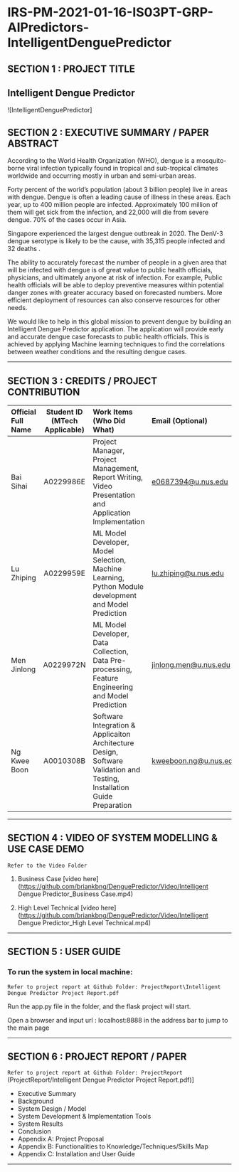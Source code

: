 # IRS-PM-2021-01-16-IS03PT-GRP-AIPredictors-IntelligentDenguePredictor
## SECTION 1 : PROJECT TITLE
## Intelligent Dengue Predictor
![IntelligentDenguePredictor]
## SECTION 2 : EXECUTIVE SUMMARY / PAPER ABSTRACT
According to the World Health Organization (WHO), dengue is a mosquito-borne viral infection typically found in tropical and sub-tropical climates worldwide and occurring mostly in urban and semi-urban areas. 

Forty percent of the world’s population (about 3 billion people) live in areas with dengue. Dengue is often a leading cause of illness in these areas. Each year, up to 400 million people are infected. Approximately 100 million of them will get sick from the infection, and 22,000 will die from severe dengue. 70% of the cases occur in Asia.

Singapore experienced the largest dengue outbreak in 2020. The DenV-3 dengue serotype is likely to be the cause, with 35,315 people infected  and 32 deaths .

The ability to accurately forecast the number of people in a given area that will be infected with dengue is of great value to public health officials, physicians, and ultimately anyone at risk of infection. For example, Public health officials will be able to deploy preventive measures within potential danger zones with greater accuracy based on forecasted numbers. More efficient deployment of resources can also conserve resources for other needs.

We would like to help in this global mission to prevent dengue by building an Intelligent Dengue Predictor application. The application will provide early and accurate dengue case forecasts to public health officials. This is achieved by applying Machine learning techniques to find the correlations between weather conditions and the resulting dengue cases.

---

## SECTION 3 : CREDITS / PROJECT CONTRIBUTION

| Official Full Name | Student ID (MTech Applicable) | Work Items (Who Did What)                                    | Email (Optional)           |
| :----------------- | :---------------------------: | :----------------------------------------------------------- | :------------------------- |
| Bai Sihai       |           A0229986E           | Project Manager, Project Management, Report Writing, Video Presentation and Application Implementation | e0687394@u.nus.edu       |
| Lu Zhiping     |           A0229959E           | ML Model Developer, Model Selection, Machine Learning, Python Module development and Model Prediction | lu.zhiping@u.nus.edu |
| Men Jinlong         |           A0229972N           | ML Model Developer, Data Collection, Data Pre-processing, Feature Engineering and Model Prediction | jinlong.men@u.nus.edu      |
| Ng Kwee Boon     |           A0010308B           | Software Integration & Applicaiton Architecture Design, Software Validation and Testing, Installation Guide Preparation | kweeboon.ng@u.nus.edu     |

---

## SECTION 4 : VIDEO OF SYSTEM MODELLING & USE CASE DEMO

`Refer to the Video Folder`

1. Business Case [video here](https://github.com/briankbng/DenguePredictor/Video/Intelligent Dengue Predictor_Business Case.mp4)

2. High Level Technical [video here](https://github.com/briankbng/DenguePredictor/Video/Intelligent Dengue Predictor_High Level Technical.mp4)


---

## SECTION 5 : USER GUIDE

### To run the system in local machine:

`Refer to project report at Github Folder: ProjectReport\Intelligent Dengue Predictor Project Report.pdf`

Run the app.py file in the folder, and the flask project will start. 

Open a browser and input url : localhost:8888  in the address bar to jump to the main page 

---
## SECTION 6 : PROJECT REPORT / PAPER

`Refer to project report at Github Folder: ProjectReport`
(ProjectReport/Intelligent Dengue Predictor Project Report.pdf)]
- Executive Summary
- Background
- System Design / Model
- System Development & Implementation Tools
- System Results
- Conclusion
- Appendix A: Project Proposal
- Appendix B: Functionalities to Knowledge/Techniques/Skills Map
- Appendix C: Installation and User Guide

---
